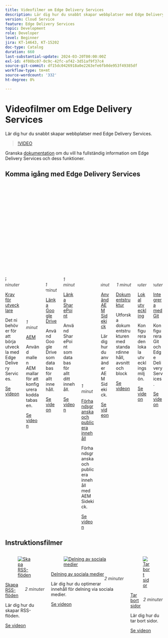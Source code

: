 ```yaml
---
title: Videofilmer om Edge Delivery Services
description: Lär dig hur du snabbt skapar webbplatser med Edge Delivery Services.
version: Cloud Service
feature: Edge Delivery Services
topic: Development
role: Developer
level: Beginner
jira: KT-14643, KT-15202
doc-type: Catalog
duration: 660
last-substantial-update: 2024-03-20T00:00:00Z
exl-id: 4f08bc07-0c9c-42fc-af42-3d51af9f37c4
source-git-commit: df15dc0426918a0e2263efe6fb0de953f49385df
workflow-type: tm+mt
source-wordcount: '332'
ht-degree: 0%

---
```


# Videofilmer om Edge Delivery Services

Lär dig hur du snabbt skapar webbplatser med Edge Delivery Services.

>[!VIDEO](https://video.tv.adobe.com/v/3427989/?learn=on)

Granska [dokumentation](https://experienceleague.adobe.com/en/docs/experience-manager-cloud-service/content/edge-delivery/overview) om du vill ha fullständig information om Edge Delivery Services och dess funktioner.

## Komma igång med Edge Delivery Services

<div class="columns is-multiline">
    <!-- Prerequisites -->
    <div class="column is-half-tablet is-half-desktop is-one-third-widescreen"
      aria-label="Prerequisites" tabindex="1">
      <div class="card">
        <div class="card-image">
          <figure class="image is-16by9">
            <a href="./developing/prerequisites.md" title="Förutsättningar"
              tabindex="-1">
              <img class="is-bordered-r-small"
                src="https://video.tv.adobe.com/v/3425709/?format=jpeg"
                alt="Förutsättningar">
            </a>
          </figure>
        </div>
        <div class="card-content is-padded-small">
          <div class="content">
            <p style="float: right;font-style: italic; color: #363636"
              class="is-size-6">5 minuter</p>
            <p class="headline is-size-6 has-text-weight-bold">
              <a href="./developing/prerequisites.md" title="Förutsättningar">Krav för utvecklare</a>
            </p>
            <p class="is-size-6">Det ni behöver för att börja utveckla med Edge Delivery Services.</p>
            <a href="./developing/prerequisites.md" class="spectrum-Button
              spectrum-Button--outline spectrum-Button--primary
              spectrum-Button--sizeM">
              <span class="spectrum-Button-label has-no-wrap
                has-text-weight-bold">Se videon</span>
            </a>
          </div>
        </div>
      </div>
    </div> 
    <!-- Setting up your Repository-->
    <div class="column is-half-tablet is-half-desktop is-one-third-widescreen"
      aria-label="Set up Code Repository with Boilerplate Template" tabindex="2">
      <div class="card">
        <div class="card-image">
          <figure class="image is-16by9">
            <a href="./developing/aem-boilerplate.md" title="Använd mall för mallsida"
              tabindex="-1">
              <img class="is-bordered-r-small"
                src="https://video.tv.adobe.com/v/3425713/?format=jpeg" alt="Konfigurera standardmall">
            </a>
          </figure>
        </div>
        <div class="card-content is-padded-small">
          <div class="content">
            <p style="float: right;font-style: italic; color: #363636"
              class="is-size-6">1 minut</p>
            <p class="headline is-size-6 has-text-weight-bold">
              <a href="./developing/aem-boilerplate.md" title="Använd mall för mallsida">AEM</a>
            </p>
            <p class="is-size-6">Använd mallen AEM mallar för att konfigurera koddatabasen.</p>
            <a href="./developing/aem-boilerplate.md" class="spectrum-Button
              spectrum-Button--outline spectrum-Button--primary
              spectrum-Button--sizeM">
              <span class="spectrum-Button-label has-no-wrap
                has-text-weight-bold">Se videon</span>
            </a>
          </div>
        </div>
      </div>
    </div>
    <!-- Linking Google Drive -->
    <div class="column is-half-tablet is-half-desktop is-one-third-widescreen"
      aria-label="Link Google Drive" tabindex="3">
      <div class="card">
        <div class="card-image">
          <figure class="image is-16by9">
            <a href="./developing/content-repository.md" title="Länka Google Drive"
              tabindex="-1">
              <img class="is-bordered-r-small"
                src="https://video.tv.adobe.com/v/3425711/?format=jpeg" alt="Länka Google Drive">
            </a>
          </figure>
        </div>
        <div class="card-content is-padded-small">
          <div class="content">
            <p style="float: right;font-style: italic; color: #363636"
              class="is-size-6">1 minut</p>
            <p class="headline is-size-6 has-text-weight-bold">
              <a href="./developing/content-repository.md" title="Länka Google Drive">Länka Google Drive</a>
            </p>
            <p class="is-size-6">Använd Google Drive som databas för allt innehåll.</p>
            <a href="./developing/content-repository.md" class="spectrum-Button
              spectrum-Button--outline spectrum-Button--primary
              spectrum-Button--sizeM">
              <span class="spectrum-Button-label has-no-wrap
                has-text-weight-bold">Se videon</span>
            </a>
          </div>
        </div>
      </div>
    </div>
    <!-- Link Sharepoint --->
    <div class="column is-half-tablet is-half-desktop is-one-third-widescreen"
      aria-label="Link Sharepoint" tabindex="4">
      <div class="card">
        <div class="card-image">
          <figure class="image is-16by9">
            <a href="./developing/content-repository.md" title="Länka SharePoint" tabindex="-1">
              <img class="is-bordered-r-small"
                src="https://video.tv.adobe.com/v/3425712/?format=jpeg"
                alt="Länka SharePoint">
            </a>
          </figure>
        </div>
        <div class="card-content is-padded-small">
          <div class="content">
            <p style="float: right;font-style: italic; color: #363636"
              class="is-size-6">1 minut</p>
            <p class="headline is-size-6 has-text-weight-bold">
              <a href="./developing/content-repository.md" title="Länka SharePoint">Länka SharePoint</a>
            </p>
            <p class="is-size-6">Använd SharePoint som databas för allt ditt innehåll.</p>
            <a href="./developing/content-repository.md"
              class="spectrum-Button spectrum-Button--outline
              spectrum-Button--primary spectrum-Button--sizeM">
              <span class="spectrum-Button-label has-no-wrap
                has-text-weight-bold">Se videon</span>
            </a>
          </div>
        </div>
      </div>
    </div>
    <!-- Previewing and Publishing Content -->
    <div class="column is-half-tablet is-half-desktop is-one-third-widescreen"
      aria-label="Previewing and Publishing Content" tabindex="5">
      <div class="card">
        <div class="card-image">
          <figure class="image is-16by9">
            <a href="./developing/preview-and-publish.md" title="Förhandsgranska och publicera innehåll"
              tabindex="-1">
              <img class="is-bordered-r-small"
                src="https://video.tv.adobe.com/v/3425714/?format=jpeg" alt="Förhandsgranska och publicera innehåll">
            </a>
          </figure>
        </div>
        <div class="card-content is-padded-small">
          <div class="content">
            <p style="float: right;font-style: italic; color: #363636"
              class="is-size-6">1 minut</p>
            <p class="headline is-size-6 has-text-weight-bold">
              <a href="./developing/preview-and-publish.md" title="Förhandsgranska och publicera innehåll">Förhandsgranska och publicera innehåll</a>
            </p>
            <p class="is-size-6">Förhandsgranska och publicera innehåll med AEM Sidekick.</p>
            <a href="./developing/preview-and-publish.md" class="spectrum-Button
              spectrum-Button--outline spectrum-Button--primary
              spectrum-Button--sizeM">
              <span class="spectrum-Button-label has-no-wrap
                has-text-weight-bold">Se videon</span>
            </a>
          </div>
        </div>
      </div>
    </div>
    <!-- Using the Sidekick -->
    <div class="column is-half-tablet is-half-desktop is-one-third-widescreen"
      aria-label="Using the Sidekick" tabindex="6">
      <div class="card">
        <div class="card-image">
          <figure class="image is-16by9">
            <a href="./developing/sidekick.md" title="Använda Sidekick"
              tabindex="-1">
              <img class="is-bordered-r-small"
                src="https://video.tv.adobe.com/v/3425715/?format=jpeg"
                alt="Använda Sidekick">
            </a>
          </figure>
        </div>
        <div class="card-content is-padded-small">
          <div class="content">
            <p style="float: right;font-style: italic; color: #363636"
              class="is-size-6">1 minut</p>
            <p class="headline is-size-6 has-text-weight-bold">
              <a href="./developing/sidekick.md" title="Använda Sidekick">Använd AEM Sidekick</a>
            </p>
            <p class="is-size-6">Lär dig hur du använder AEM Sidekick.</p>
            <a href="./developing/sidekick.md" class="spectrum-Button
              spectrum-Button--outline spectrum-Button--primary
              spectrum-Button--sizeM">
              <span class="spectrum-Button-label has-no-wrap
                has-text-weight-bold">Se videon</span>
            </a>
          </div>
        </div>
      </div>
    </div>
 <!-- Document Structure -->
    <div class="column is-half-tablet is-half-desktop is-one-third-widescreen"
      aria-label="Document Structure" tabindex="6">
      <div class="card">
        <div class="card-image">
          <figure class="image is-16by9">
            <a href="./developing/document-structure.md" title="Dokumentstruktur"
              tabindex="-1">
              <img class="is-bordered-r-small"
                src="https://video.tv.adobe.com/v/3425716/?format=jpeg"
                alt="Dokumentstruktur">
            </a>
          </figure>
        </div>
        <div class="card-content is-padded-small">
          <div class="content">
            <p style="float: right;font-style: italic; color: #363636"
              class="is-size-6">1 minut</p>
            <p class="headline is-size-6 has-text-weight-bold">
              <a href="./developing/document-structure.md" title="Dokumentstruktur">Dokumentstruktur</a>
            </p>
            <p class="is-size-6">Utforska dokumentstrukturen med standardinnehåll, avsnitt och block </p>
            <a href="./developing/document-structure.md" class="spectrum-Button
              spectrum-Button--outline spectrum-Button--primary
              spectrum-Button--sizeM">
              <span class="spectrum-Button-label has-no-wrap
                has-text-weight-bold">Se videon</span>
            </a>
          </div>
        </div>
      </div>
    </div>  
     <!--Local Development -->
    <div class="column is-half-tablet is-half-desktop is-one-third-widescreen"
      aria-label="Local Development" tabindex="7">
      <div class="card">
        <div class="card-image">
          <figure class="image is-16by9">
            <a href="./developing/local-development.md" title="Lokal utveckling"
              tabindex="-1">
              <img class="is-bordered-r-small"
                src="https://video.tv.adobe.com/v/3425717/?format=jpeg"
                alt="Lokal utveckling">
            </a>
          </figure>
        </div>
        <div class="card-content is-padded-small">
          <div class="content">
            <p style="float: right;font-style: italic; color: #363636"
              class="is-size-6">2 minuter</p>
            <p class="headline is-size-6 has-text-weight-bold">
              <a href="./developing/local-development.md" title="Lokal utveckling">Lokal utveckling</a>
            </p>
            <p class="is-size-6">Konfigurera den lokala utvecklingsmiljön.</p>
            <a href="./developing/local-development.md" class="spectrum-Button
              spectrum-Button--outline spectrum-Button--primary
              spectrum-Button--sizeM">
              <span class="spectrum-Button-label has-no-wrap
                has-text-weight-bold">Se videon</span>
            </a>
          </div>
        </div>
      </div>
    </div>
    <!--Integrate with Git -->
    <div class="column is-half-tablet is-half-desktop is-one-third-widescreen"
      aria-label="Integrate with Git" tabindex="7">
      <div class="card">
        <div class="card-image">
          <figure class="image is-16by9">
            <a href="./developing/git.md" title="Integrera med Git"
              tabindex="-1">
              <img class="is-bordered-r-small"
                src="https://video.tv.adobe.com/v/3425718/?format=jpeg"
                alt="Integrera med Git">
            </a>
          </figure>
        </div>
        <div class="card-content is-padded-small">
          <div class="content">
            <p style="float: right;font-style: italic; color: #363636"
              class="is-size-6">2 minuter</p>
            <p class="headline is-size-6 has-text-weight-bold">
              <a href="./developing/git.md" title="Integrera med Git">Integrera med Git</a>
            </p>
            <p class="is-size-6">Konfigurera Git och Edge Delivery Services.</p>
            <a href="./developing/git.md" class="spectrum-Button
              spectrum-Button--outline spectrum-Button--primary
              spectrum-Button--sizeM">
              <span class="spectrum-Button-label has-no-wrap
                has-text-weight-bold">Se videon</span>
            </a>
          </div>
        </div>
      </div>
    </div>
</div>

## Instruktionsfilmer

<div class="columns is-multiline">
    <!--Create RSS Feeds -->
    <div class="column is-half-tablet is-half-desktop is-one-third-widescreen"
      aria-label="Create RSS Feeds" tabindex="7">
      <div class="card">
        <div class="card-image">
          <figure class="image is-16by9">
            <a href="./how-to/rss.md" title="Skapa RSS-flöden"
              tabindex="-1">
              <img class="is-bordered-r-small"
                src="https://video.tv.adobe.com/v/3425725/?format=jpeg"
                alt="Skapa RSS-flöden">
            </a>
          </figure>
        </div>
        <div class="card-content is-padded-small">
          <div class="content">
            <p style="float: right;font-style: italic; color: #363636"
              class="is-size-6">2 minuter</p>
            <p class="headline is-size-6 has-text-weight-bold">
              <a href="./how-to/rss.md" title="Skapa RSS-flöden">Skapa RSS-flöden</a>
            </p>
            <p class="is-size-6">Lär dig hur du skapar RSS-flöden.</p>
            <a href="./how-to/rss.md" class="spectrum-Button
              spectrum-Button--outline spectrum-Button--primary
              spectrum-Button--sizeM">
              <span class="spectrum-Button-label has-no-wrap
                has-text-weight-bold">Se videon</span>
            </a>
          </div>
        </div>
      </div>
    </div>
    <!--Social Media Sharing -->
    <div class="column is-half-tablet is-half-desktop is-one-third-widescreen"
      aria-label="Social Media Sharing" tabindex="7">
      <div class="card">
        <div class="card-image">
          <figure class="image is-16by9">
            <a href="./how-to/social-media-sharing.md" title="Delning av sociala medier"
              tabindex="-1">
              <img class="is-bordered-r-small"
                src="https://video.tv.adobe.com/v/3425974/?format=jpeg"
                alt="Delning av sociala medier">
            </a>
          </figure>
        </div>
        <div class="card-content is-padded-small">
          <div class="content">
            <p style="float: right;font-style: italic; color: #363636"
              class="is-size-6">2 minuter</p>
            <p class="headline is-size-6 has-text-weight-bold">
              <a href="./how-to/social-media-sharing.md" title="Delning av sociala medier">Delning av sociala medier</a>
            </p>
            <p class="is-size-6">Lär dig hur du optimerar innehåll för delning via sociala medier.</p>
            <a href="./how-to/social-media-sharing.md" class="spectrum-Button
              spectrum-Button--outline spectrum-Button--primary
              spectrum-Button--sizeM">
              <span class="spectrum-Button-label has-no-wrap
                has-text-weight-bold">Se videon</span>
            </a>
          </div>
        </div>
      </div>
    </div>
    <!--Delete a Page -->
    <div class="column is-half-tablet is-half-desktop is-one-third-widescreen"
      aria-label="Deleting Pages" tabindex="7">
      <div class="card">
        <div class="card-image">
          <figure class="image is-16by9">
            <a href="./how-to/delete-page.md" title="Tar bort sidor"
              tabindex="-1">
              <img class="is-bordered-r-small"
                src="https://video.tv.adobe.com/v/3425973/?format=jpeg"
                alt="Tar bort sidor">
            </a>
          </figure>
        </div>
        <div class="card-content is-padded-small">
          <div class="content">
            <p style="float: right;font-style: italic; color: #363636"
              class="is-size-6">2 minuter</p>
            <p class="headline is-size-6 has-text-weight-bold">
              <a href="./how-to/delete-page.md" title="Tar bort sidor">Tar bort sidor</a>
            </p>
            <p class="is-size-6">Lär dig hur du tar bort sidor.</p>
            <a href="./how-to/delete-page.md" class="spectrum-Button
              spectrum-Button--outline spectrum-Button--primary
              spectrum-Button--sizeM">
              <span class="spectrum-Button-label has-no-wrap
                has-text-weight-bold">Se videon</span>
            </a>
          </div>
        </div>
      </div>
    </div>    
  </div>
